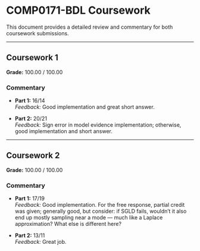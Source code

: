 # COMP0171-BDL Coursework

This document provides a detailed review and commentary for both coursework submissions.

---

## Coursework 1

**Grade:** 100.00 / 100.00

### Commentary

- **Part 1:** 16/14  
  *Feedback:* Good implementation and great short answer.

- **Part 2:** 20/21  
  *Feedback:* Sign error in model evidence implementation; otherwise, good implementation and short answer.

---

## Coursework 2

**Grade:** 100.00 / 100.00

### Commentary

- **Part 1:** 17/19  
  *Feedback:* Good implementation. For the free response, partial credit was given; generally good, but consider: if SGLD fails, wouldn’t it also end up mostly sampling near a mode — much like a Laplace approximation? What else is different here?

- **Part 2:** 13/11  
  *Feedback:* Great job.
